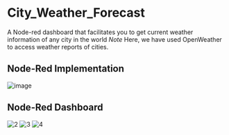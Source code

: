 # City_Weather_Forecast
A Node-red dashboard that facilitates you to get current weather information of any city in the world
*Note* Here, we have used OpenWeather to access weather reports of cities.
## Node-Red Implementation

![image](https://github.com/Sithminii/City_Weather_Forecast/assets/129846300/bdc6a1ca-78e1-4d89-97e1-4297ece3bb91)


## Node-Red Dashboard

![2](https://github.com/Sithminii/City_Weather_Forecast/assets/129846300/a31346f9-16e2-418a-87be-a3f7ea499a6c)
![3](https://github.com/Sithminii/City_Weather_Forecast/assets/129846300/0bc08c61-7608-4865-8f73-90818e39ccb0)
![4](https://github.com/Sithminii/City_Weather_Forecast/assets/129846300/c39852e6-bc3f-4f13-9548-b0ac2a1682e1)

